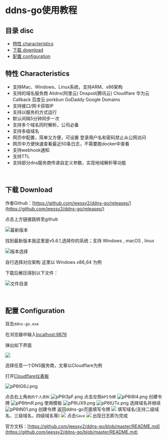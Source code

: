 # ddns-go使用教程

## **目录 disc**

* [特性 characteristics](#characteristics) 
* [下载 download](#download)
* [配置 configuration](#configuration)

<h2 id="characteristics">特性 Characteristics</h2>

- 支持Mac、Windows、Linux系统，支持ARM、x86架构
- 支持的域名服务商 Alidns(阿里云) Dnspod(腾讯云) Cloudflare 华为云 Callback 百度云 porkbun GoDaddy Google Domains
- 支持接口/网卡获取IP
- 支持以服务的方式运行
- 默认间隔5分钟同步一次
- 支持多个域名同时解析，公司必备
- 支持多级域名
- 网页中配置，简单又方便，可设置 登录用户名和密码禁止从公网访问
- 网页中方便快速查看最近50条日志，不需要跑docker中查看
- 支持webhook通知
- 支持TTL
- 支持部分dns服务商传递自定义参数，实现地域解析等功能

<br/>

<h2 id="download">下载 Download</h2>

作者Github：[https://github.com/jeessy2/ddns-go/releases/](https://github.com/jeessy2/ddns-go/releases/)

点击上方链接跳转至github

![最新版本](https://s1.ax1x.com/2023/09/08/pP6YUJS.png)

找到最新版本我这里是v5.6.1,选择你的系统；支持 Windows , macOS , linux

![版本选择](https://s1.ax1x.com/2023/09/08/pP6Yyd0.png)

自行选择对应架构
这里以 Windows x86_64 为例

下载后解压得到以下文件：

![文件目录](https://s1.ax1x.com/2023/01/05/pSkYiRg.png)

<br/>

<h2 id="configuration">配置 Configuration</h2>

双击`ddns-go.exe`


在浏览器中输入[localhost:9876](http://localhost:9876)


弹出如下界面

![](https://s1.ax1x.com/2023/01/05/pSkYryd.png)

选择任意一个DNS服务商，文章以Cloudflare为例

打开[Cloudflare仪表板](https://dash.cloudflare.com)

![pP6tG6J.png](https://s1.ax1x.com/2023/09/08/pP6tG6J.png)

点击右上角`我的个人资料`
![pP6t3pF.png](https://s1.ax1x.com/2023/09/08/pP6t3pF.png)
点击左侧`API令牌`
![pP6t8l4.png](https://s1.ax1x.com/2023/09/08/pP6t8l4.png)
创建令牌
![pP6ttmR.png](https://s1.ax1x.com/2023/09/08/pP6ttmR.png)
使用模板
![pP6tJX9.png](https://s1.ax1x.com/2023/09/08/pP6tJX9.png)
![pP6tUTx.png](https://s1.ax1x.com/2023/09/08/pP6tUTx.png)
选择域名并继续
![pP6tN01.png](https://s1.ax1x.com/2023/09/08/pP6tN01.png)
创建令牌
返回ddns-go页面填写令牌
![](https://s2.loli.net/2023/01/05/4YtOIU6EbeDQGch.png)
填写域名(支持二级域名，三级域名，四级域名等)
![](https://s2.loli.net/2023/01/05/TFQoB8Xch5dAn4w.png)
点击`Save`
![](https://s2.loli.net/2023/01/05/jowny8Bbe3lKTpi.png)
出现日志即为完成

官方文档：[https://github.com/jeessy2/ddns-go/blob/master/README.md](https://github.com/jeessy2/ddns-go/blob/master/README.md)